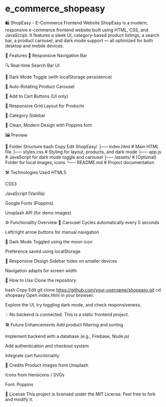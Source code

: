 # e_commerce_shopeasy
🛍️ ShopEasy - E-Commerce Frontend Website
ShopEasy is a modern, responsive e-commerce frontend website built using HTML, CSS, and JavaScript. It features a sleek UI, category-based product listings, a search bar, a product carousel, and dark mode support — all optimized for both desktop and mobile devices.

🚀 Features
🧭 Responsive Navigation Bar

🔍 Real-time Search Bar UI

🌙 Dark Mode Toggle (with localStorage persistence)

🎠 Auto-Rotating Product Carousel

🛒 Add to Cart Buttons (UI only)

📱 Responsive Grid Layout for Products

💼 Category Sidebar

🧩 Clean, Modern Design with Poppins font

🖼️ Preview

📁 Folder Structure
bash
Copy
Edit
ShopEasy/
├── index.html        # Main HTML file
├── styles.css        # Styling for layout, products, and dark mode
├── app.js            # JavaScript for dark mode toggle and carousel
├── /assets/          # (Optional) Folder for local images, icons
└── README.md         # Project documentation


🛠️ Technologies Used
HTML5

CSS3

JavaScript (Vanilla)

Google Fonts (Poppins)

Unsplash API (for demo images)

⚙️ Functionality Overview
🔄 Carousel
Cycles automatically every 5 seconds

Left/right arrow buttons for manual navigation

🌙 Dark Mode
Toggled using the moon icon

Preference saved using localStorage

📱 Responsive Design
Sidebar hides on smaller devices

Navigation adapts for screen width

🧩 How to Use
Clone the repository:

bash
Copy
Edit
git clone https://github.com/your-username/shopeasy.git
cd shopeasy
Open index.html in your browser.

Explore the UI, try toggling dark mode, and check responsiveness.

💡 No backend is connected. This is a static frontend project.

🛠️ Future Enhancements
Add product filtering and sorting

Implement backend with a database (e.g., Firebase, Node.js)

Add authentication and checkout system

Integrate cart functionality

🙌 Credits
Product images from Unsplash

Icons from Heroicons / SVGs

Font: Poppins

📄 License
This project is licensed under the MIT License. Feel free to fork and modify it.

